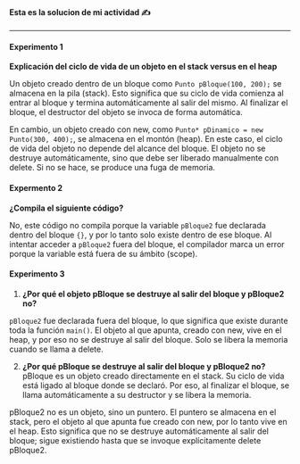 
#### Esta es la solucion de mi actividad ✍️
---

#### **Experimento 1**
**Explicación del ciclo de vida de un objeto en el stack versus en el heap**

Un objeto creado dentro de un bloque como `Punto pBloque(100, 200);` se almacena en la pila (stack). Esto significa que su ciclo de vida comienza al entrar al bloque y termina automáticamente al salir del mismo. Al finalizar el bloque, el destructor del objeto se invoca de forma automática.

En cambio, un objeto creado con new, como `Punto* pDinamico = new Punto(300, 400);`, se almacena en el montón (heap). En este caso, el ciclo de vida del objeto no depende del alcance del bloque. El objeto no se destruye automáticamente, sino que debe ser liberado manualmente con delete. Si no se hace, se produce una fuga de memoria.

#### **Expermento 2**

**¿Compila el siguiente código?**

No, este código no compila porque la variable `pBloque2` fue declarada dentro del bloque `{}`, y por lo tanto solo existe dentro de ese bloque. Al intentar acceder a `pBloque2` fuera del bloque, el compilador marca un error porque la variable está fuera de su ámbito (scope).

#### **Experimento 3**

1. **¿Por qué el objeto pBloque se destruye al salir del bloque y pBloque2 no?**

`pBloque2` fue declarada fuera del bloque, lo que significa que existe durante toda la función `main()`. El objeto al que apunta, creado con new, vive en el heap, y por eso no se destruye al salir del bloque. Solo se libera la memoria cuando se llama a delete.

2. **¿Por qué pBloque se destruye al salir del bloque y pBloque2 no?**
pBloque es un objeto creado directamente en el stack. Su ciclo de vida está ligado al bloque donde se declaró. Por eso, al finalizar el bloque, se llama automáticamente a su destructor y se libera la memoria.

pBloque2 no es un objeto, sino un puntero. El puntero se almacena en el stack, pero el objeto al que apunta fue creado con new, por lo tanto vive en el heap. Esto significa que no se destruye automáticamente al salir del bloque; sigue existiendo hasta que se invoque explícitamente delete pBloque2.
